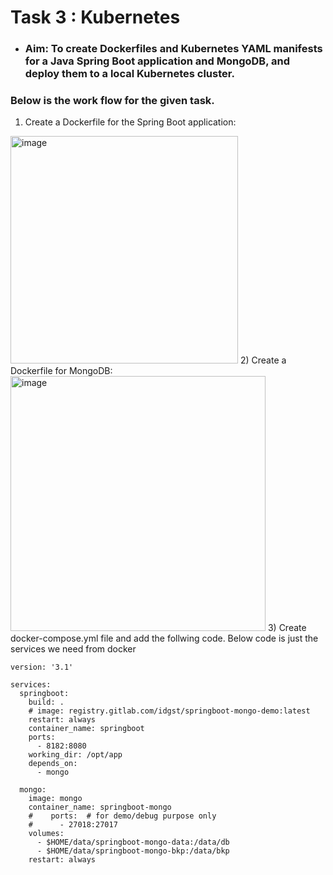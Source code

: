 # Task 3 : Kubernetes

- ### Aim:  To create Dockerfiles and Kubernetes YAML manifests for a Java Spring Boot application and MongoDB, and deploy them to a local Kubernetes cluster.
### Below is the work flow for the given task.
1) Create a Dockerfile for the Spring Boot application:
<img width="364" alt="image" src="https://user-images.githubusercontent.com/64260524/228726031-7fe2f3c7-ca3d-42e6-b280-a48c5fcbc7d0.png">
2) Create a Dockerfile for MongoDB:
<img width="408" alt="image" src="https://user-images.githubusercontent.com/64260524/228726280-98dbb87a-268a-433c-8c96-76dc6bfcd7cd.png">
3) Create docker-compose.yml file and add the follwing code. Below code is just the services we need from docker

```
version: '3.1'

services:
  springboot:
    build: .
    # image: registry.gitlab.com/idgst/springboot-mongo-demo:latest
    restart: always
    container_name: springboot
    ports:
      - 8182:8080
    working_dir: /opt/app
    depends_on:
      - mongo

  mongo:
    image: mongo
    container_name: springboot-mongo
    #    ports:  # for demo/debug purpose only
    #      - 27018:27017
    volumes:
      - $HOME/data/springboot-mongo-data:/data/db
      - $HOME/data/springboot-mongo-bkp:/data/bkp
    restart: always
```
